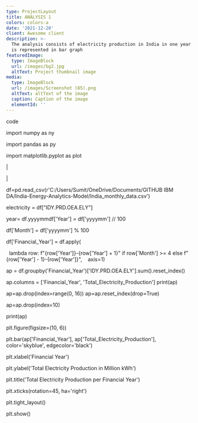 ```yaml
---
type: ProjectLayout
title: ANALYSIS 1
colors: colors-a
date: '2021-12-20'
client: Awesome client
description: >-
  The analysis consists of electricity production in India in one year. Analysis
  is represented in bar graph
featuredImage:
  type: ImageBlock
  url: /images/bg2.jpg
  altText: Project thumbnail image
media:
  type: ImageBlock
  url: /images/Screenshot (85).png
  altText: altText of the image
  caption: Caption of the image
  elementId: ''
---
```

code

import numpy as ny

import pandas as py

import matplotlib.pyplot as plot

|

|

df=pd.read\_csv(r'C:/Users/Sumit/OneDrive/Documents/GITHUB IBM DA/India-Energy-Analytics-Model/India\_monthly\_data.csv')

electricity = df\["IDY.PRD.OEA.ELY"]

year= df.yyyymmdf\['Year'] = df\['yyyymm'] // 100

df\['Month'] = df\['yyyymm'] % 100

df\['Financial\_Year'] = df.apply( 

  lambda row: f"{row\['Year']}-{row\['Year'] + 1}" if row\['Month'] >= 4 else f"{row\['Year'] - 1}-{row\['Year']}",    axis=1)

ap = df.groupby('Financial\_Year')\['IDY.PRD.OEA.ELY'].sum().reset\_index()

ap.columns = \['Financial\_Year', 'Total\_Electricity\_Production']
print(ap)

ap=ap.drop(index=range(0, 16))
ap=ap.reset\_index(drop=True)

ap=ap.drop(index=10)

print(ap)

plt.figure(figsize=(10, 6))

plt.bar(ap\['Financial\_Year'], ap\['Total\_Electricity\_Production'], color='skyblue', edgecolor='black')

plt.xlabel('Financial Year')

plt.ylabel('Total Electricity Production in Million kWh')

plt.title('Total Electricity Production per Financial Year')

plt.xticks(rotation=45, ha='right')

plt.tight\_layout()

plt.show()
